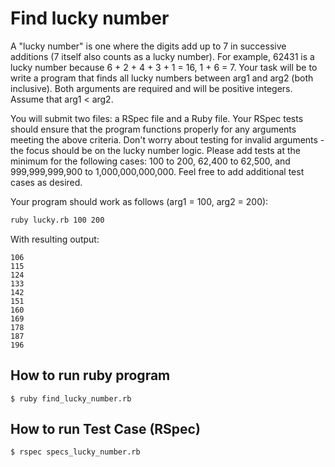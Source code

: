 # Find lucky number

A "lucky number" is one where the digits add up to 7 in successive additions (7 itself also counts as a lucky number). For example, 62431 is a lucky number because 6 + 2 + 4 + 3 + 1 = 16, 1 + 6 = 7. Your task will be to write a program that finds all lucky numbers between arg1 and arg2 (both inclusive). Both arguments are required and will be positive integers. Assume that arg1 < arg2.
 
You will submit two files: a RSpec file and a Ruby file. Your RSpec tests should ensure that the program functions properly for any arguments meeting the above criteria. Don't worry about testing for invalid arguments - the focus should be on the lucky number logic. Please add tests at the minimum for the following cases: 100 to 200, 62,400 to 62,500, and 999,999,999,900 to 1,000,000,000,000. Feel free to add additional test cases as desired.

Your program should work as follows (arg1 = 100, arg2 = 200):
```bash
ruby lucky.rb 100 200
```

With resulting output:
```
106
115
124
133
142
151
160
169
178
187
196
```

## How to run ruby program

```$ ruby find_lucky_number.rb```

## How to run Test Case (RSpec)

```$ rspec specs_lucky_number.rb```
